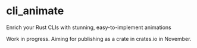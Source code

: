 # cli_animate
Enrich your Rust CLIs with stunning, easy-to-implement animations

Work in progress.
Aiming for publishing as a crate in crates.io in November.
